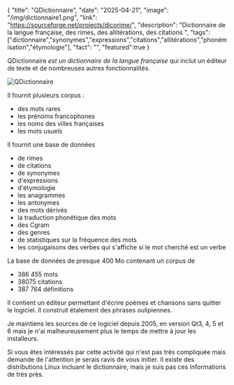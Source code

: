 {
  "title": "QDictionnaire",
  "date": "2025-04-21",
  "image": "/img/dictionnaire1.png",
  "link": "https://sourceforge.net/projects/dicorime/",
  "description": "Dictionnaire de la langue française, des rimes, des allitérations, des citations ",
  "tags": ["dictionnaire","synonymes","expressions","citations","allitérations","phonémisation","étymologie"],
  "fact": "",
  "featured":true
}

QDictionnaire <em>est un dictionnaire de la langue française</em> qui inclut un éditeur de texte et de  nombreuses autres  fonctionnalités.

![QDictionnaire](/img/dictionnaire1.png)

Il fournit plusieurs corpus :
  - des mots rares
  - les prénoms francophones
  - les noms des villes françaises
  - les mots usuels

Il fournit une base de données
  - de rimes
  - de citations
  - de synonymes
  - d'expressions
  - d'étymologie
  - les anagrammes
  - les antonymes
  - des mots dérivés
  - la traduction phonétique des mots
  - des Cgram
  - des genres
  - de statistiques sur la fréquence des mots
  - les conjugaisons des verbes qui s'affiche si le mot cherché est un verbe

La base de données de presque 400 Mo  contenant  un corpus de
  - 386 455 mots
  - 38075 citations
  - 387 764 définitions


Il contient un éditeur permettant d'écrire poèmes et chansons sans quitter le logiciel. Il construit étalement des phrases oulipiennes.

Je maintiens les sources de ce logiciel depuis 2005, en version Qt3, 4, 5 et 6 mais je n'ai malheureusement plus le temps de mettre à jour les installeurs.

Si vous êtes intéressés par cette activité qui n'est pas très compliquée mais demande de l'attention je serais ravis de vous initier.
Il existe des distributions Linux incluant le dictionnaire, mais je suis pas ces informations de très près.




